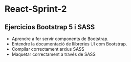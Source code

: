 # React-Sprint-2
## Ejercicios Bootstrap 5 i SASS
- Aprendre a fer servir components de Bootstrap.
- Entendre la documentació de llibreries UI com Bootstrap.
- Compilar correctament arxius SASS
- Maquetar correctament a través de SASS
